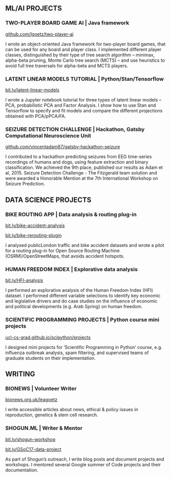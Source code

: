 ## ML/AI PROJECTS

### TWO-PLAYER BOARD GAME AI | Java framework

[github.com/lgoetz/two-player-ai](github.com/lgoetz/two-player-ai)

I wrote an object-oriented Java framework for two-player board games, that can be used for any board and player class. I implemented different player classes, distinguished by their type of tree search algorithm – minimax, alpha-beta pruning, Monte Carlo tree search (MCTS) – and use heuristics to avoid full tree traversals for alpha-beta and MCTS players.

### LATENT LINEAR MODELS TUTORIAL | Python/Stan/Tensorflow

[bit.ly/latent-linear-models](bit.ly/latent-linear-models)

I wrote a Jupyter notebook tutorial for three types of latent linear models – PCA, probabilistic PCA and Factor Analysis. I show how to use Stan and Tensorflow to specify and fit models and compare the different projections obtained with PCA/pPCA/FA.


### SEIZURE DETECTION CHALLENGE | Hackathon, Gatsby Computational Neuroscience Unit 

[github.com/vincentadam87/gatsby-hackathon-seizure](github.com/vincentadam87/gatsby-hackathon-seizure)

I contributed to a hackathon predicting seizures from EEG time-series recordings of humans and dogs, using feature extraction and binary classification. We achieved the 9th place, published our results as Adam et al, 2015. Seizure Detection Challenge - The Fitzgerald team solution and were awarded a Honorable Mention at the 7th International Workshop on Seizure Prediction.


## DATA SCIENCE PROJECTS

### BIKE ROUTING APP | Data analysis & routing plug-in

[bit.ly/bike-accident-analysis](bit.ly/bike-accident-analysis)

[bit.ly/bike-rerouting-plugin](bit.ly/bike-rerouting-plugin)


I analysed publicLondon traffic and bike accident datasets and wrote a pilot for a routing plug-in for Open Source Routing Machine (OSRM)/OpenStreetMaps, that avoids accident hotspots.


### HUMAN FREEDOM INDEX | Explorative data analysis

[bit.ly/HFI-analysis](bit.ly/HFI-analysis)

I performed an explorative analysis of the Human Freedom Index (HFI) dataset. I performed different variable selections to identify key economic and legislative drivers and do case studies on the influence of economic and political developments (e.g. Arab Spring) on human freedom.

### SCIENTIFIC PROGRAMMING PROJECTS | Python course mini projects 

[ucl-cs-grad.github.io/scipython/projects](ucl-cs-grad.github.io/scipython/projects)

I designed mini projects for ’Scientific Programming in Python’ course, e.g. influenza outbreak analysis, spam filtering, and supervised teams of graduate students on their implementation.

## WRITING

### BIONEWS | Volunteer Writer
[bionews.org.uk/leagoetz](bionews.org.uk/leagoetz)

I write accessible articles about news, ethical & policy issues in reproduction, genetics & stem cell research.

### SHOGUN.ML | Writer & Mentor
[bit.ly/shogun-workshop](bit.ly/shogun-workshop)

[bit.ly/GSoC17-data-project](bit.ly/GSoC17-data-project)

As part of Shogun’s outreach, I write blog posts and document projects and workshops. I mentored several Google summer of Code projects and their documentation.
